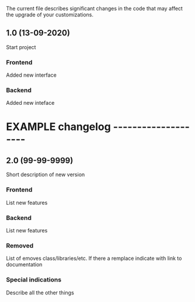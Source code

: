 The current file describes significant changes in the code that may affect the upgrade of your customizations.

## 1.0 (13-09-2020)
Start project
### Frontend
Added new interface
### Backend
Added new inteface





# EXAMPLE changelog --------------------
## 2.0 (99-99-9999)
Short description of new version
### Frontend
List new features
### Backend
List new features
### Removed
List of emoves class/libraries/etc. If there a remplace indicate with link to documentation
### Special indications
Describe all the other things



